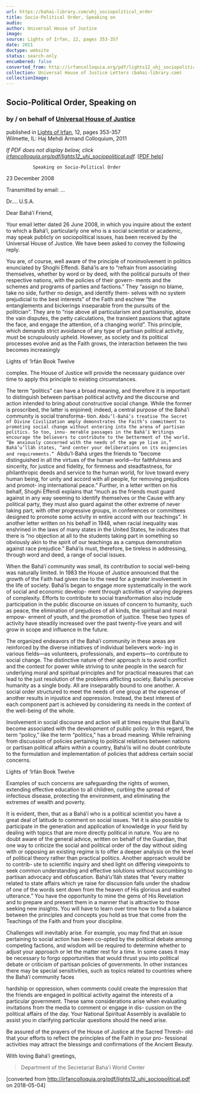 ```yaml
---
url: https://bahai-library.com/uhj_sociopolitical_order
title: Socio-Political Order, Speaking on
audio: 
author: Universal House of Justice
image: 
source: Lights of Irfan, 12, pages 353-357
date: 2011
doctype: website
status: search-only
encumbered: false
converted_from: http://irfancolloquia.org/pdf/lights12_uhj_sociopolitical.pdf
collection: Universal House of Justice Letters (bahai-library.com)
collectionImage: 
---
```



## Socio-Political Order, Speaking on

### by / on behalf of [Universal House of Justice](https://bahai-library.com/author/Universal+House+of+Justice)

published in [Lights of Irfan](http://bahai-library.com/lights_irfan_12), 12, pages 353-357  
Wilmette, IL: Haj Mehdi Armand Colloquium, 2011


_If PDF does not display below, click [irfancolloquia.org/pdf/lights12\_uhj\_sociopolitical.pdf](http://irfancolloquia.org/pdf/lights12_uhj_sociopolitical.pdf)._ \[[PDF help](https://bahai-library.com/pdf/)\]


              Speaking on Socio-Political Order

23 December 2008

Transmitted by email: …

Dr.…
U.S.A.

Dear Bahá’í Friend,

Your email letter dated 26 June 2008, in which you inquire about
the extent to which a Bahá’í, particularly one who is a social scientist
or academic, may speak publicly on sociopolitical issues, has been
received by the Universal House of Justice. We have been asked to
convey the following reply.

You are, of course, well aware of the principle of noninvolvement in
politics enunciated by Shoghi Effendi. Bahá’ís are to “refrain from
associating themselves, whether by word or by deed, with the political
pursuits of their respective nations, with the policies of their govern-
ments and the schemes and programs of parties and factions.” They
“assign no blame, take no side, further no design, and identify them-
selves with no system prejudicial to the best interests” of the Faith
and eschew “the entanglements and bickerings inseparable from the
pursuits of the politician”. They are to “rise above all particularism
and partisanship, above the vain disputes, the petty calculations, the
transient passions that agitate the face, and engage the attention, of
a changing world”. This principle, which demands strict avoidance of
any type of partisan political activity, must be scrupulously upheld.
However, as society and its political processes evolve and as the
Faith grows, the interaction between the two becomes increasingly

Lights of ‘Irfán Book Twelve

complex. The House of Justice will provide the necessary guidance
over time to apply this principle to existing circumstances.

The term “politics” can have a broad meaning, and therefore it is
important to distinguish between partisan political activity and the
discourse and action intended to bring about constructive social
change. While the former is proscribed, the latter is enjoined; indeed,
a central purpose of the Bahá’í community is social transforma-
tion. `Abdu’l-Bahá’s treatise The Secret of Divine Civilization amply
demonstrates the Faith’s commitment to promoting social change
without entering into the arena of partisan politics. So too, innu-
merable passages in the Bahá’í Writings encourage the believers to
contribute to the betterment of the world. “Be anxiously concerned
with the needs of the age ye live in,” Bahá’u’lláh states, “and center
your deliberations on its exigencies and requirements.” `Abdu’l-Bahá
urges the friends to “become distinguished in all the virtues of the
human world—for faithfulness and sincerity, for justice and fidelity,
for firmness and steadfastness, for philanthropic deeds and service
to the human world, for love toward every human being, for unity
and accord with all people, for removing prejudices and promot-
ing international peace.” Further, in a letter written on his behalf,
Shoghi Effendi explains that “much as the friends must guard
against in any way seeming to identify themselves or the Cause with
any political party, they must also guard against the other extreme
of never taking part, with other progressive groups, in conferences
or committees designed to promote some activity in entire accord
with our teachings”. In another letter written on his behalf in 1948,
when racial inequality was enshrined in the laws of many states in
the United States, he indicates that there is “no objection at all to
the students taking part in something so obviously akin to the spirit
of our teachings as a campus demonstration against race prejudice.”
Bahá’ís must, therefore, be tireless in addressing, through word and
deed, a range of social issues.

When the Bahá’í community was small, its contribution to social
well-being was naturally limited. In 1983 the House of Justice
announced that the growth of the Faith had given rise to the need for
a greater involvement in the life of society. Bahá’ís began to engage
more systematically in the work of social and economic develop-
ment through activities of varying degrees of complexity. Efforts to
contribute to social transformation also include participation in the
public discourse on issues of concern to humanity, such as peace, the
elimination of prejudices of all kinds, the spiritual and moral empow-
erment of youth, and the promotion of justice. These two types of
activity have steadily increased over the past twenty-five years and
will grow in scope and influence in the future.

The organized endeavors of the Bahá’í community in these areas
are reinforced by the diverse initiatives of individual believers work-
ing in various fields—as volunteers, professionals, and experts—to
contribute to social change. The distinctive nature of their approach
is to avoid conflict and the contest for power while striving to unite
people in the search for underlying moral and spiritual principles
and for practical measures that can lead to the just resolution of the
problems afflicting society. Bahá’ís perceive humanity as a single
body. All are inseparably bound to one another. A social order
structured to meet the needs of one group at the expense of another
results in injustice and oppression. Instead, the best interest of each
component part is achieved by considering its needs in the context of
the well-being of the whole.

Involvement in social discourse and action will at times require that
Bahá’ís become associated with the development of public policy.
In this regard, the term “policy,” like the term “politics,” has a broad
meaning. While refraining from discussion of policies pertaining
to political relations between nations or partisan political affairs
within a country, Bahá’ís will no doubt contribute to the formulation
and implementation of policies that address certain social concerns.

Lights of ‘Irfán Book Twelve

Examples of such concerns are safeguarding the rights of women,
extending effective education to all children, curbing the spread of
infectious disease, protecting the environment, and eliminating the
extremes of wealth and poverty.

It is evident, then, that as a Bahá’í who is a political scientist you
have a great deal of latitude to comment on social issues. Yet it is also
possible to participate in the generation and application of knowledge
in your field by dealing with topics that are more directly political
in nature. You are no doubt aware of the general advice, written
on behalf of the Guardian, that one way to criticize the social and
political order of the day without siding with or opposing an existing
regime is to offer a deeper analysis on the level of political theory
rather than practical politics. Another approach would be to contrib-
ute to scientific inquiry and shed light on differing viewpoints to seek
common understanding and effective solutions without succumbing
to partisan advocacy and obfuscation. Bahá’u’lláh states that “every
matter related to state affairs which ye raise for discussion falls under
the shadow of one of the words sent down from the heaven of His
glorious and exalted utterance.” You have the opportunity to mine
the gems of His Revelation and to prepare and present them in a
manner that is attractive to those seeking new insights. You will have
to learn over time how to find a balance between the principles and
concepts you hold as true that come from the Teachings of the Faith
and from your discipline.

Challenges will inevitably arise. For example, you may find that an
issue pertaining to social action has been co-opted by the political
debate among competing factions, and wisdom will be required to
determine whether to adjust your approach or let the matter rest for
a time. In some cases it may be necessary to forgo opportunities that
would thrust you into political debate or criticism of partisan policies
of governments. In other instances there may be special sensitivities,
such as topics related to countries where the Bahá’í community faces

hardship or oppression, when comments could create the impression
that the friends are engaged in political activity against the interests
of a particular government. These same considerations arise when
evaluating invitations from the media to comment or engage in dis-
cussion on the political affairs of the day. Your National Spiritual
Assembly is available to assist you in clarifying particular questions
should the need arise.

Be assured of the prayers of the House of Justice at the Sacred Thresh-
old that your efforts to reflect the principles of the Faith in your pro-
fessional activities may attract the blessings and confirmations of the
Ancient Beauty.

With loving Bahá’í greetings,

> Department of the Secretariat
> Baha'i World Center


[converted from http://irfancolloquia.org/pdf/lights12_uhj_sociopolitical.pdf on 2018-05-04]


